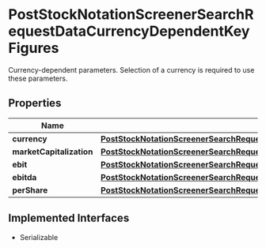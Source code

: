 

# PostStockNotationScreenerSearchRequestDataCurrencyDependentKeyFigures

Currency-dependent parameters. Selection of a currency is required to use these parameters.

## Properties

Name | Type | Description | Notes
------------ | ------------- | ------------- | -------------
**currency** | [**PostStockNotationScreenerSearchRequestDataCurrencyDependentKeyFiguresCurrency**](PostStockNotationScreenerSearchRequestDataCurrencyDependentKeyFiguresCurrency.md) |  | 
**marketCapitalization** | [**PostStockNotationScreenerSearchRequestDataCurrencyDependentKeyFiguresMarketCapitalization**](PostStockNotationScreenerSearchRequestDataCurrencyDependentKeyFiguresMarketCapitalization.md) |  |  [optional]
**ebit** | [**PostStockNotationScreenerSearchRequestDataCurrencyDependentKeyFiguresEbit**](PostStockNotationScreenerSearchRequestDataCurrencyDependentKeyFiguresEbit.md) |  |  [optional]
**ebitda** | [**PostStockNotationScreenerSearchRequestDataCurrencyDependentKeyFiguresEbitda**](PostStockNotationScreenerSearchRequestDataCurrencyDependentKeyFiguresEbitda.md) |  |  [optional]
**perShare** | [**PostStockNotationScreenerSearchRequestDataCurrencyDependentKeyFiguresPerShare**](PostStockNotationScreenerSearchRequestDataCurrencyDependentKeyFiguresPerShare.md) |  |  [optional]


## Implemented Interfaces

* Serializable


